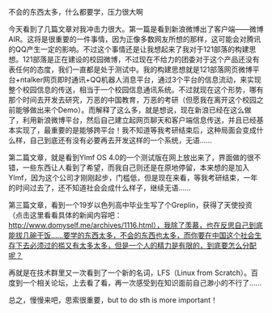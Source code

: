不会的东西太多，什么都要学，压力很大啊

今天看到了几篇文章对我冲击力很大。第一篇是看到新浪微博出了客户端——微博AIR。这将是很重要的一件事情，因为正像多数网友所想的那样，这可能会对腾讯的QQ产生一定的影响。不过这个事情还是让我想起来了我对于121部落的构建思想。121部落是正在建设的校园微博，不过现在不给力的团委对于这个产品还没有表任何的态度，我们一直都是处于测试中。我的构建思想就是121部落网页微博平台+ntalker网页即时通讯+QQ机器人消息平台，通过3个平台的信息流动，来实现整个校园信息的传送，相当于一个校园信息通讯系统。不过就现在这个形势，哪有那个时间去开发去研究，万恶的中国教育，万恶的考研（但愿我在离开这个校园之前能够做出来个Demo）。而解释了这么多，就是想说，现在新浪已经在这么做了，利用新浪微博平台，然后自己建立起网页聊天和客户端信息传送，并且已经基本实现了，最重要的是能够跨平台！我不知道等我考研结束后，这种局面会变成什么样，自己到底还有没有必要再去开发这样的一个系统，无语……

第二篇文章，就是看到Ylmf OS 4.0的一个测试版在网上放出来了，界面做的很不错，一些东西让人看到了希望，而我自己则还是在原地停留，本来想的是加入Ylmf，因为这个公司才刚刚起步，门槛低，但是现在来看，等我考研结束，一年的时间过去了，还不知道社会会成什么样子，继续无语……

第三篇文章，看到一个19岁以色列高中毕业生写了个Greplin，获得了天使投资（点击这里看看具体的新闻内容吧：http://www.domyself.me/archives/1116.html），我除了羡慕，也在反思自己到底能拔几碗干饭……要学的东西太多，不会的东西也太多，而你要在中国这个社会生存下去必须过的槛又有太多太多，但是一个人的精力是有限的，到底要怎么分配呢？

再就是在技术群里又一次看到了一个新的名词，LFS（Linux from Scratch）。百度到一个相关论坛，上去看了看，再一次感受到在知识面前自己渺小的不行了……

总之，慢慢来吧，思索很重要，but to do sth is more important！
